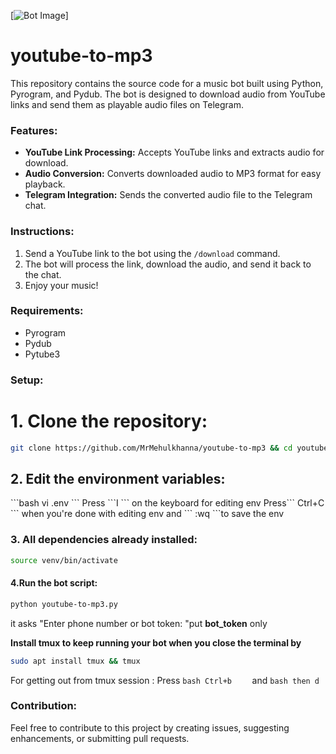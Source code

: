 [![Bot Image](https://yablyk.com/wp-content/uploads/2019/03/audio-from-youtube-in-telegram.jpg)]





# youtube-to-mp3

This repository contains the source code for a music bot built using Python, Pyrogram, and Pydub. The bot is designed to download audio from YouTube links and send them as playable audio files on Telegram.

### Features:

- **YouTube Link Processing:** Accepts YouTube links and extracts audio for download.
- **Audio Conversion:** Converts downloaded audio to MP3 format for easy playback.
- **Telegram Integration:** Sends the converted audio file to the Telegram chat.

### Instructions:

1. Send a YouTube link to the bot using the `/download` command.
2. The bot will process the link, download the audio, and send it back to the chat.
3. Enjoy your music!

### Requirements:

- Pyrogram
- Pydub
- Pytube3

### Setup:

<h1>1. Clone the repository:</h1>

   ```bash
   git clone https://github.com/MrMehulkhanna/youtube-to-mp3 && cd youtube-to-mp3
   ```
 <h2> 2. Edit the environment variables:</h2>
  ```bash
  vi .env
  ```
  Press  ```I ``` on the keyboard for editing env
  Press``` Ctrl+C ``` when you're done with editing env and ``` :wq ```to save the env

 <h3>3. All dependencies already installed:</h3>

   ```bash
   source venv/bin/activate
   ```

 <h4>4.Run the bot script:</h4>

   ```bash
   python youtube-to-mp3.py
   ```
   <t> it  asks "Enter phone number or bot token: "put **bot_token** only </t>
                                                                                 
**Install tmux to keep running your bot when you close the terminal by**
  ```bash
sudo apt install tmux && tmux
  ```
For getting out from tmux session : Press   ```bash Ctrl+b    ```  and  ```bash then d```



### Contribution:

Feel free to contribute to this project by creating issues, suggesting enhancements, or submitting pull requests.



